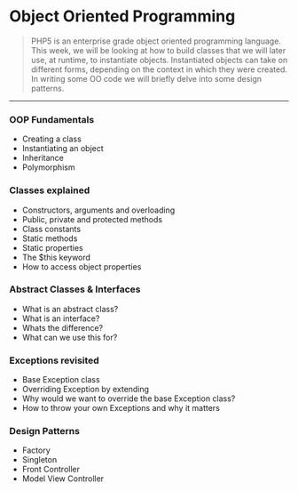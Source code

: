 Object Oriented Programming
===============
>PHP5 is an enterprise grade object oriented programming language. This week, we will be looking at how to build classes
that we will later use, at runtime, to instantiate objects. Instantiated objects can take on different forms, depending
on the context in which they were created.
>In writing some OO code we will briefly delve into some design patterns.

***

### OOP Fundamentals
* Creating a class
* Instantiating an object
* Inheritance
* Polymorphism

### Classes explained
* Constructors, arguments and overloading
* Public, private and protected methods
* Class constants
* Static methods
* Static properties
* The $this keyword
* How to access object properties

### Abstract Classes & Interfaces
* What is an abstract class?
* What is an interface?
* Whats the difference?
* What can we use this for?

### Exceptions revisited
* Base Exception class
* Overriding Exception by extending
* Why would we want to override the base Exception class?
* How to throw your own Exceptions and why it matters

### Design Patterns
* Factory
* Singleton
* Front Controller
* Model View Controller
